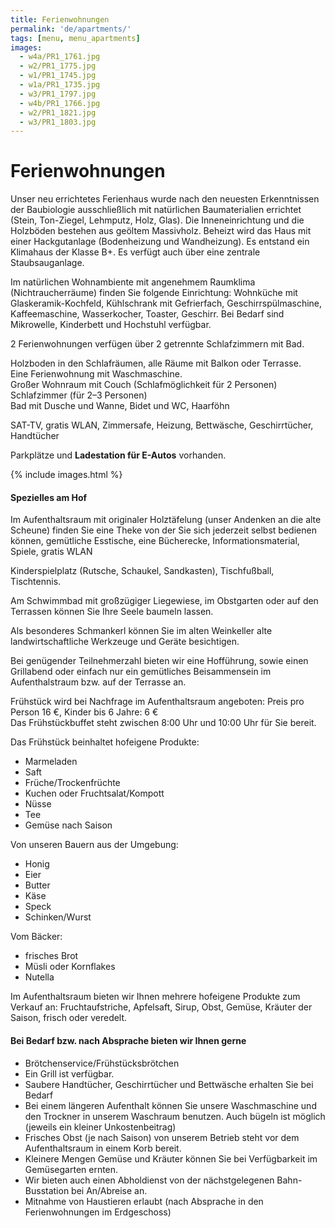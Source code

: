 ```yaml
---
title: Ferienwohnungen
permalink: 'de/apartments/'
tags: [menu, menu_apartments]
images:
  - w4a/PR1_1761.jpg
  - w2/PR1_1775.jpg
  - w1/PR1_1745.jpg
  - w1a/PR1_1735.jpg
  - w3/PR1_1797.jpg
  - w4b/PR1_1766.jpg
  - w2/PR1_1821.jpg
  - w3/PR1_1803.jpg
---
```


Ferienwohnungen
===============

Unser neu errichtetes Ferienhaus wurde nach den neuesten Erkenntnissen
der Baubiologie ausschließlich mit natürlichen Baumaterialien errichtet
(Stein, Ton-Ziegel, Lehmputz, Holz, Glas). Die Inneneinrichtung und die
Holzböden bestehen aus geöltem Massivholz. Beheizt wird das Haus mit
einer Hackgutanlage (Bodenheizung und Wandheizung).
Es entstand ein Klimahaus der Klasse B+.
Es verfügt auch über eine zentrale Staubsauganlage.

Im natürlichen Wohnambiente mit angenehmem Raumklima (Nichtraucherräume) finden Sie folgende
Einrichtung: Wohnküche mit Glaskeramik-Kochfeld, Kühlschrank mit
Gefrierfach, Geschirrspülmaschine, Kaffeemaschine, Wasserkocher, Toaster, Geschirr.
Bei Bedarf sind Mikrowelle, Kinderbett und Hochstuhl verfügbar.

2 Ferienwohnungen verfügen über 2 getrennte Schlafzimmern mit Bad.

Holzboden in den Schlafräumen, alle Räume mit Balkon oder Terrasse.  
Eine Ferienwohnung mit Waschmaschine.  
Großer Wohnraum mit Couch (Schlafmöglichkeit für 2 Personen)  
Schlafzimmer (für 2–3 Personen)  
Bad mit Dusche und Wanne, Bidet und WC, Haarföhn

SAT-TV, gratis WLAN, Zimmersafe, Heizung, Bettwäsche,
Geschirrtücher, Handtücher

Parkplätze und **Ladestation für E-Autos** vorhanden.

{% include images.html %}

#### Spezielles am Hof

Im Aufenthaltsraum mit originaler Holztäfelung (unser Andenken an die alte Scheune)
finden Sie eine Theke von der Sie sich jederzeit selbst bedienen können,
gemütliche Esstische, eine Bücherecke, Informationsmaterial, Spiele, gratis WLAN

Kinderspielplatz (Rutsche, Schaukel, Sandkasten), Tischfußball, Tischtennis.

Am Schwimmbad mit großzügiger Liegewiese, im Obstgarten oder auf den Terrassen
können Sie Ihre Seele baumeln lassen.

Als besonderes Schmankerl können Sie im alten Weinkeller alte landwirtschaftliche Werkzeuge und Geräte besichtigen.

Bei genügender Teilnehmerzahl bieten wir eine Hofführung,
sowie einen Grillabend oder einfach nur ein gemütliches Beisammensein im Aufenthalstraum bzw. auf der Terrasse an.

Frühstück wird bei Nachfrage im Aufenthaltsraum angeboten:
Preis pro Person 16 €, Kinder bis 6 Jahre: 6 €  
Das Frühstückbuffet steht zwischen 8:00 Uhr und 10:00 Uhr für Sie bereit.

Das Frühstück beinhaltet hofeigene Produkte:

* Marmeladen
* Saft
* Früche/Trockenfrüchte
* Kuchen oder Fruchtsalat/Kompott
* Nüsse
* Tee
* Gemüse nach Saison

Von unseren Bauern aus der Umgebung:

* Honig
* Eier
* Butter
* Käse
* Speck
* Schinken/Wurst

Vom Bäcker:

* frisches Brot
* Müsli oder Kornflakes
* Nutella

Im Aufenthaltsraum bieten wir Ihnen mehrere hofeigene Produkte zum Verkauf an: 
Fruchtaufstriche, Apfelsaft, Sirup, Obst, Gemüse, Kräuter der Saison, frisch oder veredelt.

#### Bei Bedarf bzw. nach Absprache bieten wir Ihnen gerne

* Brötchenservice/Frühstücksbrötchen
* Ein Grill ist verfügbar.
* Saubere Handtücher, Geschirrtücher und Bettwäsche erhalten Sie bei Bedarf
* Bei einem längeren Aufenthalt können Sie unsere Waschmaschine und den Trockner in unserem Waschraum benutzen. Auch bügeln ist möglich (jeweils ein kleiner Unkostenbeitrag)
* Frisches Obst (je nach Saison) von unserem Betrieb steht vor dem Aufenthaltsraum in einem Korb bereit.
* Kleinere Mengen Gemüse und Kräuter können Sie bei Verfügbarkeit im Gemüsegarten ernten.
* Wir bieten auch einen Abholdienst von der nächstgelegenen Bahn-Busstation bei An/Abreise an.
* Mitnahme von Haustieren erlaubt (nach Absprache in den Ferienwohnungen im Erdgeschoss)
